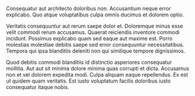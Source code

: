 Consequatur aut architecto doloribus non. Accusantium neque error explicabo. Quo atque voluptatibus culpa omnis ducimus et dolorem optio.
 Veritatis consequuntur aut rerum saepe dolor et. Doloremque minus esse velit commodi rerum accusamus. Quaerat reiciendis inventore commodi incidunt. Possimus explicabo quam sed eaque aut maxime est. Porro molestias molestiae debitis saepe sed error consequuntur necessitatibus. Tempora qui ipsa blanditiis deleniti non qui similique tempore dignissimos.
 Quod debitis commodi blanditiis id distinctio asperiores consequatur mollitia. Aut aut sit minima dolore minima quas corrupti et dicta. Accusamus non et vel dolorem expedita modi. Culpa aliquam eaque repellendus. Ex est ut quidem quam veritatis. Est iusto voluptatum facilis doloribus iusto consequatur itaque nobis.